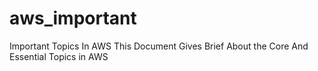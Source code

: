 # aws_important
Important Topics In AWS
This Document Gives Brief About the Core And Essential Topics in AWS
